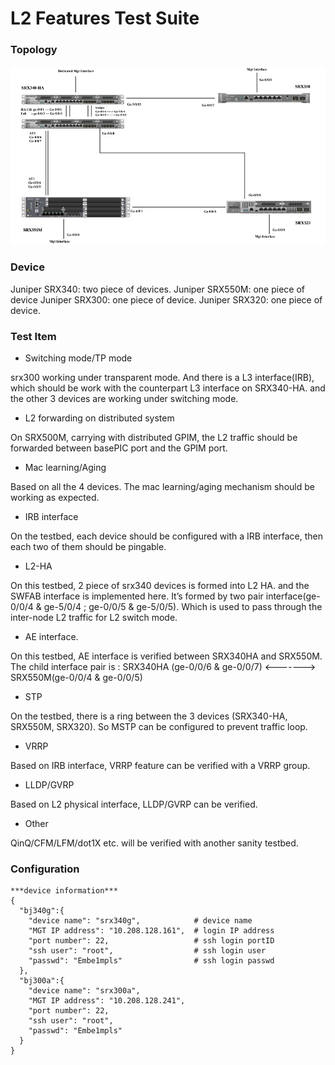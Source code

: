 # L2 Features Test Suite

### Topology
![L2NG_top](media/l2ng_top.jpg)

### Device
Juniper SRX340: two piece of devices.
Juniper SRX550M: one piece of device
Juniper SRX300: one piece of device.
Juniper SRX320: one piece of device.

### Test Item
* Switching mode/TP mode

srx300 working under transparent mode. And there is a L3 interface(IRB), which should be work with the counterpart L3 interface on SRX340-HA.
and the other 3 devices are working under switching mode.

* L2 forwarding on distributed system

On SRX500M, carrying with distributed GPIM, the L2 traffic should be forwarded between basePIC port and the GPIM port.

* Mac learning/Aging

Based on all the 4 devices. The mac learning/aging mechanism should be working as expected.

* IRB interface

On the testbed, each device should be configured with a IRB interface, then each two of them should be pingable. 

* L2-HA

On this testbed, 2 piece of srx340 devices is formed into L2 HA. 
and the SWFAB interface is implemented here. It’s formed by two pair interface(ge-0/0/4 & ge-5/0/4 ; ge-0/0/5 & ge-5/0/5). Which is used to pass through the inter-node L2 traffic for L2 switch mode.

* AE interface.

On this testbed, AE interface is verified between SRX340HA and SRX550M.
The child interface pair is :
SRX340HA (ge-0/0/6 & ge-0/0/7)   <-------> SRX550M(ge-0/0/4 & ge-0/0/5)

* STP 

On the testbed, there is a ring between the 3 devices (SRX340-HA, SRX550M, SRX320). So MSTP can be configured to prevent traffic loop.

* VRRP

Based on IRB interface, VRRP feature can be verified with a VRRP group. 

* LLDP/GVRP

Based on L2 physical interface, LLDP/GVRP can be verified. 

* Other

QinQ/CFM/LFM/dot1X etc. will be verified with another sanity testbed.

### Configuration

```
***device information*** 
{
  "bj340g":{
    "device name": "srx340g",            # device name
    "MGT IP address": "10.208.128.161",  # login IP address
    "port number": 22,                   # ssh login portID
    "ssh user": "root",                  # ssh login user
    "passwd": "Embe1mpls"                # ssh login passwd
  },
  "bj300a":{
    "device name": "srx300a",
    "MGT IP address": "10.208.128.241",
    "port number": 22,
    "ssh user": "root",
    "passwd": "Embe1mpls"
  }
}

```
